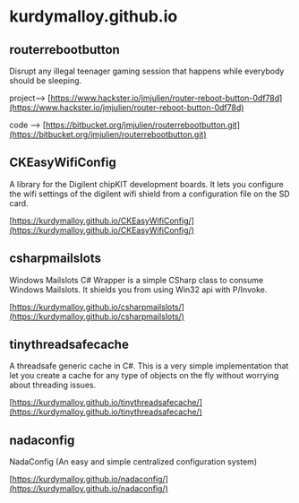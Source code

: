 kurdymalloy.github.io
=====================

routerrebootbutton
------------------
Disrupt any illegal teenager gaming session that happens while everybody should be sleeping.

project--> [https://www.hackster.io/jmjulien/router-reboot-button-0df78d](https://www.hackster.io/jmjulien/router-reboot-button-0df78d)

code --> [https://bitbucket.org/jmjulien/routerrebootbutton.git](https://bitbucket.org/jmjulien/routerrebootbutton.git)

CKEasyWifiConfig
----------------
A library for the Digilent chipKIT development boards. It lets you configure the wifi settings of the digilent wifi shield from a configuration file on the SD card.

[https://kurdymalloy.github.io/CKEasyWifiConfig/](https://kurdymalloy.github.io/CKEasyWifiConfig/)

csharpmailslots
---------------
Windows Mailslots C# Wrapper is a simple CSharp class to consume Windows Mailslots. It shields you from using Win32 api with P/Invoke.

[https://kurdymalloy.github.io/csharpmailslots/](https://kurdymalloy.github.io/csharpmailslots/)

tinythreadsafecache
-------------------
A threadsafe generic cache in C#. This is a very simple implementation that let you create a cache for any type of objects on the fly without worrying about threading issues.

[https://kurdymalloy.github.io/tinythreadsafecache/](https://kurdymalloy.github.io/tinythreadsafecache/)

nadaconfig
----------
NadaConfig (An easy and simple centralized configuration system)

[https://kurdymalloy.github.io/nadaconfig/](https://kurdymalloy.github.io/nadaconfig/)

